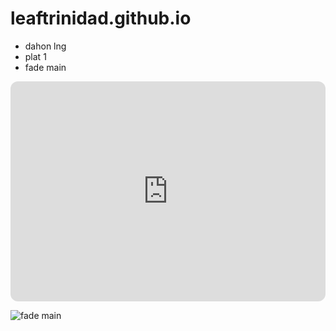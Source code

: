 # leaftrinidad.github.io
- dahon lng
- plat 1
- fade main
<iframe style="border-radius:12px" src="https://open.spotify.com/embed/track/3OdkC5pG8vc26S26qHyBo8?utm_source=generator" width="100%" height="352" frameBorder="0" allowfullscreen="" allow="autoplay; clipboard-write; encrypted-media; fullscreen; picture-in-picture" loading="lazy"></iframe>

![fade main](https://gamingnews.live/img/1654606006_VALORANT-Riot-created-Fade-to-compete-against-Sova.jpg)
